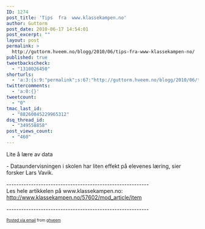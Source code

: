 ```yaml
---
ID: 1274
post_title: 'Tips  fra  www.klassekampen.no'
author: Guttorm
post_date: 2010-06-17 14:54:01
post_excerpt: ""
layout: post
permalink: >
  http://guttorm.hveem.no/blogg/2010/06/tips-fra-www-klassekampen-no/
published: true
tweetbackscheck:
  - "1310026450"
shorturls:
  - 'a:3:{s:9:"permalink";s:67:"http://guttorm.hveem.no/blogg/2010/06/tips-fra-www-klassekampen-no/";s:7:"tinyurl";s:26:"http://tinyurl.com/6232t35";s:4:"isgd";s:19:"http://is.gd/OAfvL6";}'
twittercomments:
  - 'a:0:{}'
tweetcount:
  - "0"
tmac_last_id:
  - "88260845229965312"
dsq_thread_id:
  - "349558858"
post_views_count:
  - "460"
---
```

<div class='posterous_autopost'>Lite å lære av data <p /> - Dataundervisningen i skolen har liten effekt på elevenes læring, sier forsker Lars Vavik. <p /> ---------------------------------------------------------- <br />Les hele artikkelen på www.klassekampen.no: <br /><a href="http://www.klassekampen.no/57602/mod_article/item">http://www.klassekampen.no/57602/mod_article/item</a> <p /> ---------------------------------------------------------- <br />      <p style="font-size: 10px;">  <a href="http://posterous.com">Posted via email</a>   from <a href="http://ghveem.posterous.com/tips-fra-wwwklassekampenno">ghveem</a>  </p>  </div>
